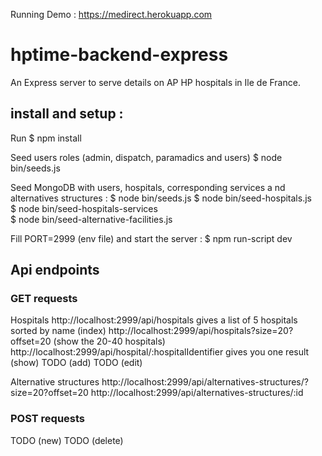 Running Demo : https://medirect.herokuapp.com

# hptime-backend-express

An Express server to serve details on AP HP hospitals in Ile de France.

## install and setup :

Run \$ npm install

Seed users roles (admin, dispatch, paramadics and users)
\$ node bin/seeds.js

Seed MongoDB with users, hospitals, corresponding services a
nd alternatives structures :
$ node bin/seeds.js
$ node bin/seed-hospitals.js  
$ node bin/seed-hospitals-services  
$ node bin/seed-alternative-facilities.js

Fill PORT=2999 (env file) and start the server :
\$ npm run-script dev

## Api endpoints

### GET requests

Hospitals
http://localhost:2999/api/hospitals gives a list of 5 hospitals sorted by name (index)
http://localhost:2999/api/hospitals?size=20?offset=20 (show the 20-40 hospitals)
http://localhost:2999/api/hospital/:hospitalIdentifier gives you one result (show)
TODO (add)
TODO (edit)

Alternative structures
http://localhost:2999/api/alternatives-structures/?size=20?offset=20
http://localhost:2999/api/alternatives-structures/:id

### POST requests

TODO (new)
TODO (delete)
